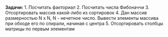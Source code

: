 **Задачи:**
		1. Посчитать факториал
		2. Посчитать числа Фибоначчи
		3. Отсортировать массив какой-либо из сортировок
		4. Дан массив размерностью N x N, N - нечетное число. Вывести элементы массива при обходе его по спирали, начиная с центра
		5. Отсортировать столбцы матрицы по первым элементам
